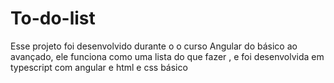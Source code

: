 # To-do-list
Esse projeto foi desenvolvido durante o o curso Angular do básico ao avançado, ele funciona como uma lista do que fazer , e foi desenvolvida em typescript com angular e html e css básico
